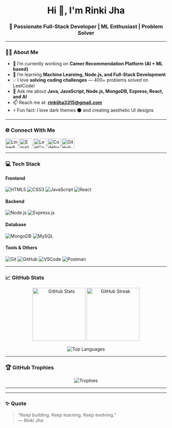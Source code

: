 <h1 align="center">Hi 👋, I'm Rinki Jha</h1>
<h3 align="center">🚀 Passionate Full-Stack Developer | ML Enthusiast | Problem Solver</h3>

---

### 👩‍💻 About Me  
- 🔭 I’m currently working on **Career Recommendation Platform (AI + ML based)**  
- 🌱 I’m learning **Machine Learning, Node.js, and Full-Stack Development**  
- 💡 I love **solving coding challenges** — 400+ problems solved on LeetCode!  
- 💬 Ask me about **Java, JavaScript, Node.js, MongoDB, Express, React, and AI**  
- 📫 Reach me at: **[rinkijha3315@gmail.com](mailto:rinkijha3315@gmail.com)**  
- ⚡ Fun fact: I love dark themes 🌑 and creating aesthetic UI designs  

---

### 🌐 Connect With Me  
<p align="left">
<a href="https://www.linkedin.com/in/rinki-jha-b2a0a4325" target="blank">
  <img align="center" src="https://cdn.jsdelivr.net/gh/devicons/devicon/icons/linkedin/linkedin-original.svg" alt="LinkedIn" height="30" width="40" />
</a>
<a href="mailto:rinkijha3315@gmail.com" target="blank">
  <img align="center" src="https://cdn.jsdelivr.net/gh/devicons/devicon/icons/google/google-original.svg" alt="Email" height="30" width="40" />
</a>
<a href="https://leetcode.com/u/Rinki_Jha/" target="blank">
  <img align="center" src="https://cdn.jsdelivr.net/gh/simple-icons/simple-icons/icons/leetcode.svg" alt="LeetCode" height="30" width="40" />
</a>
<a href="https://codeforces.com/profile/Rinki_Jha" target="blank">
  <img align="center" src="https://cdn.jsdelivr.net/gh/simple-icons/simple-icons/icons/codeforces.svg" alt="Codeforces" height="30" width="40" />
</a>
<a href="https://github.com/Rinki4738" target="blank">
  <img align="center" src="https://cdn.jsdelivr.net/gh/devicons/devicon/icons/github/github-original.svg" alt="GitHub" height="30" width="40" />
</a>
</p>

---

### 💻 Tech Stack  
#### Frontend  
![HTML5](https://img.shields.io/badge/HTML5-E34F26?style=for-the-badge&logo=html5&logoColor=white)
![CSS3](https://img.shields.io/badge/CSS3-1572B6?style=for-the-badge&logo=css3&logoColor=white)
![JavaScript](https://img.shields.io/badge/JavaScript-323330?style=for-the-badge&logo=javascript&logoColor=F7DF1E)
![React](https://img.shields.io/badge/React-20232A?style=for-the-badge&logo=react&logoColor=61DAFB)

#### Backend  
![Node.js](https://img.shields.io/badge/Node.js-43853D?style=for-the-badge&logo=node-dot-js&logoColor=white)
![Express.js](https://img.shields.io/badge/Express.js-404D59?style=for-the-badge)

#### Database  
![MongoDB](https://img.shields.io/badge/MongoDB-4EA94B?style=for-the-badge&logo=mongodb&logoColor=white)
![MySQL](https://img.shields.io/badge/MySQL-00758F?style=for-the-badge&logo=mysql&logoColor=white)

#### Tools & Others  
![Git](https://img.shields.io/badge/Git-F1502F?style=for-the-badge&logo=git&logoColor=white)
![GitHub](https://img.shields.io/badge/GitHub-121011?style=for-the-badge&logo=github&logoColor=white)
![VSCode](https://img.shields.io/badge/VSCode-0078D4?style=for-the-badge&logo=visualstudiocode&logoColor=white)
![Postman](https://img.shields.io/badge/Postman-F76935?style=for-the-badge&logo=postman&logoColor=white)

---

### 📈 GitHub Stats  
<p align="center">
  <img src="https://github-readme-stats.vercel.app/api?username=Rinki4738&show_icons=true&theme=tokyonight" alt="GitHub Stats" height="165"/>
  <img src="https://github-readme-streak-stats.herokuapp.com/?user=Rinki4738&theme=tokyonight" alt="GitHub Streak" height="165"/>
</p>

<p align="center">
  <img src="https://github-readme-stats.vercel.app/api/top-langs/?username=Rinki4738&layout=compact&theme=tokyonight" alt="Top Languages" />
</p>

---

### 🏆 GitHub Trophies  
<p align="center">
  <img src="https://github-profile-trophy.vercel.app/?username=Rinki4738&theme=onedark&no-frame=true&row=1&column=6" alt="Trophies"/>
</p>

---


---

### ✨ Quote  
> “Keep building. Keep learning. Keep evolving.”  
> — *Rinki Jha*
